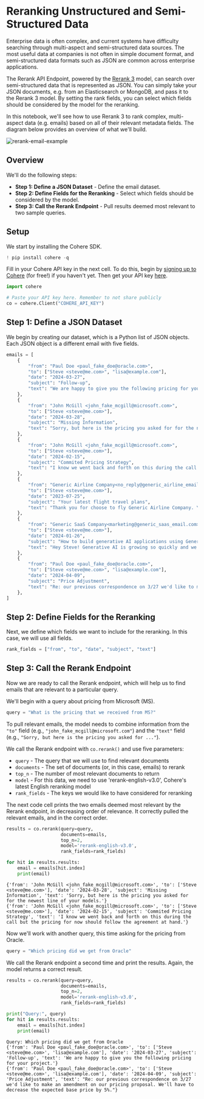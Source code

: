 # Reranking Unstructured and Semi-Structured Data

Enterprise data is often complex, and current systems have difficulty searching through multi-aspect and semi-structured data sources. The most useful data at companies is not often in simple document format, and semi-structured data formats such as JSON are common across enterprise applications.

The Rerank API Endpoint, powered by the [Rerank 3](https://docs.cohere.com/docs/rerank-2) model, can search over semi-structured data that is represented as JSON. You can simply take your JSON documents, e.g. from an Elasticsearch or MongoDB, and pass it to the Rerank 3 model. By setting the rank fields, you can select which fields should be considered by the model for the reranking.

In this notebook, we'll see how to use Rerank 3 to rank complex, multi-aspect data (e.g. emails) based on all of their relevant metadata fields. The diagram below provides an overview of what we'll build.

![rerank-email-example](https://cohere.com/_next/image?url=https%3A%2F%2Flh7-us.googleusercontent.com%2Fwvf252whPErQDMQi8LiS_5werbHEIKWWfyDZYinKcrQnNe2CX6rRmm8ahfyPT101I0YggS-h0nkaIENBysIHJfy8ztNSJIl1Q4LQaJWZeDMTO0bLNk9iREvcWBI3wd-q1Q_qdDCZQPL5L53vqAKi6P4&w=1920&q=75)

## Overview

We'll do the following steps: 
- **Step 1: Define a JSON Dataset** - Define the email dataset.
- **Step 2: Define Fields for the Reranking** - Select which fields should be considered by the model.
- **Step 3: Call the Rerank Endpoint** - Pull results deemed most relevant to two sample queries.

## Setup

We start by installing the Cohere SDK.


```python
! pip install cohere -q
```

Fill in your Cohere API key in the next cell. To do this, begin by [signing up to Cohere](https://os.cohere.ai/) (for free!) if you haven't yet. Then get your API key [here](https://dashboard.cohere.com/api-keys).


```python
import cohere

# Paste your API key here. Remember to not share publicly
co = cohere.Client("COHERE_API_KEY")
```

## Step 1: Define a JSON Dataset

We begin by creating our dataset, which is a Python list of JSON objects.  Each JSON object is a different email with five fields. 


```python
emails = [
    {
        "from": "Paul Doe <paul_fake_doe@oracle.com>",
        "to": ["Steve <steve@me.com>", "lisa@example.com"],
        "date": "2024-03-27",
        "subject": "Follow-up",
        "text": "We are happy to give you the following pricing for your project."
    },
    {
        "from": "John McGill <john_fake_mcgill@microsoft.com>",
        "to": ["Steve <steve@me.com>"],
        "date": "2024-03-28",
        "subject": "Missing Information",
        "text": "Sorry, but here is the pricing you asked for for the newest line of your models."
    },
    {
        "from": "John McGill <john_fake_mcgill@microsoft.com>",
        "to": ["Steve <steve@me.com>"],
        "date": "2024-02-15",
        "subject": "Commited Pricing Strategy",
        "text": "I know we went back and forth on this during the call but the pricing for now should follow the agreement at hand."
    },
    {
        "from": "Generic Airline Company<no_reply@generic_airline_email.com>",
        "to": ["Steve <steve@me.com>"],
        "date": "2023-07-25",
        "subject": "Your latest flight travel plans",
        "text": "Thank you for choose to fly Generic Airline Company. Your booking status is confirmed."
    },
    {
        "from": "Generic SaaS Company<marketing@generic_saas_email.com>",
        "to": ["Steve <steve@me.com>"],
        "date": "2024-01-26",
        "subject": "How to build generative AI applications using Generic Company Name",
        "text": "Hey Steve! Generative AI is growing so quickly and we know you want to build fast!"
    },
    {
        "from": "Paul Doe <paul_fake_doe@oracle.com>",
        "to": ["Steve <steve@me.com>", "lisa@example.com"],
        "date": "2024-04-09",
        "subject": "Price Adjustment",
        "text": "Re: our previous correspondence on 3/27 we'd like to make an amendment on our pricing proposal. We'll have to decrease the expected base price by 5%."
    },
]
```

## Step 2: Define Fields for the Reranking

Next, we define which fields we want to include for the reranking. In this case, we will use all fields.


```python
rank_fields = ["from", "to", "date", "subject", "text"]
```

## Step 3: Call the Rerank Endpoint

Now we are ready to call the Rerank endpoint, which will help us to find emails that are relevant to a particular query.

We'll begin with a query about pricing from Microsoft (MS). 


```python
query = "What is the pricing that we received from MS?"
```

To pull relevant emails, the model needs to combine information from the `"to"` field (e.g., `"john_fake_mcgill@microsoft.com"`) and the `"text"` field (e.g., `"Sorry, but here is the pricing you asked for ..."`). 

We call the Rerank endpoint with `co.rerank()` and use five parameters: 
- `query` - The query that we will use to find relevant documents
- `documents` -  The set of documents (or, in this case, emails) to rerank
- `top_n` - The number of most relevant documents to return
- `model` - For this data, we need to use 'rerank-english-v3.0', Cohere's latest English reranking model 
- `rank_fields` - The keys we would like to have considered for reranking

The next code cell prints the two emails deemed most relevant by the Rerank endpoint, in decreasing order of relevance. It correctly pulled the relevant emails, and in the correct order.


```python
results = co.rerank(query=query, 
                    documents=emails, 
                    top_n=2,
                    model='rerank-english-v3.0', 
                    rank_fields=rank_fields)

for hit in results.results:
    email = emails[hit.index]
    print(email)
```

    {'from': 'John McGill <john_fake_mcgill@microsoft.com>', 'to': ['Steve <steve@me.com>'], 'date': '2024-03-28', 'subject': 'Missing Information', 'text': 'Sorry, but here is the pricing you asked for for the newest line of your models.'}
    {'from': 'John McGill <john_fake_mcgill@microsoft.com>', 'to': ['Steve <steve@me.com>'], 'date': '2024-02-15', 'subject': 'Commited Pricing Strategy', 'text': 'I know we went back and forth on this during the call but the pricing for now should follow the agreement at hand.'}


Now we'll work with another query, this time asking for the pricing from Oracle.


```python
query = "Which pricing did we get from Oracle"
```

We call the Rerank endpoint a second time and print the results. Again, the model returns a correct result.


```python
results = co.rerank(query=query, 
                    documents=emails, 
                    top_n=2, 
                    model='rerank-english-v3.0', 
                    rank_fields=rank_fields)

print("Query:", query)
for hit in results.results:
    email = emails[hit.index]
    print(email)
```

    Query: Which pricing did we get from Oracle
    {'from': 'Paul Doe <paul_fake_doe@oracle.com>', 'to': ['Steve <steve@me.com>', 'lisa@example.com'], 'date': '2024-03-27', 'subject': 'Follow-up', 'text': 'We are happy to give you the following pricing for your project.'}
    {'from': 'Paul Doe <paul_fake_doe@oracle.com>', 'to': ['Steve <steve@me.com>', 'lisa@example.com'], 'date': '2024-04-09', 'subject': 'Price Adjustment', 'text': "Re: our previous correspondence on 3/27 we'd like to make an amendment on our pricing proposal. We'll have to decrease the expected base price by 5%."}

